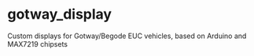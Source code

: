 # gotway_display
Custom displays for Gotway/Begode EUC vehicles, based on Arduino and MAX7219 chipsets
